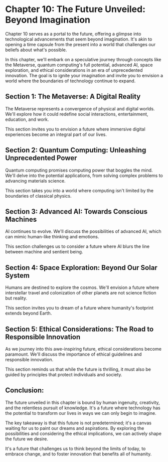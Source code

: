 # Chapter 10: The Future Unveiled: Beyond Imagination

Chapter 10 serves as a portal to the future, offering a glimpse into technological advancements that seem beyond imagination. It's akin to opening a time capsule from the present into a world that challenges our beliefs about what's possible.

In this chapter, we'll embark on a speculative journey through concepts like the Metaverse, quantum computing's full potential, advanced AI, space exploration, and ethical considerations in an era of unprecedented innovation. The goal is to ignite your imagination and invite you to envision a world where the boundaries of technology continue to expand.

## Section 1: The Metaverse: A Digital Reality
The Metaverse represents a convergence of physical and digital worlds. We'll explore how it could redefine social interactions, entertainment, education, and work.

This section invites you to envision a future where immersive digital experiences become an integral part of our lives.

## Section 2: Quantum Computing: Unleashing Unprecedented Power
Quantum computing promises computing power that boggles the mind. We'll delve into the potential applications, from solving complex problems to advancing materials science.

This section takes you into a world where computing isn't limited by the boundaries of classical physics.

## Section 3: Advanced AI: Towards Conscious Machines
AI continues to evolve. We'll discuss the possibilities of advanced AI, which can mimic human-like thinking and emotions.

This section challenges us to consider a future where AI blurs the line between machine and sentient being.

## Section 4: Space Exploration: Beyond Our Solar System
Humans are destined to explore the cosmos. We'll envision a future where interstellar travel and colonization of other planets are not science fiction but reality.

This section invites you to dream of a future where humanity's footprint extends beyond Earth.

## Section 5: Ethical Considerations: The Road to Responsible Innovation
As we journey into this awe-inspiring future, ethical considerations become paramount. We'll discuss the importance of ethical guidelines and responsible innovation.

This section reminds us that while the future is thrilling, it must also be guided by principles that protect individuals and society.

## Conclusion:
The future unveiled in this chapter is bound by human ingenuity, creativity, and the relentless pursuit of knowledge. It's a future where technology has the potential to transform our lives in ways we can only begin to imagine.

The key takeaway is that this future is not predetermined; it's a canvas waiting for us to paint our dreams and aspirations. By exploring the possibilities and considering the ethical implications, we can actively shape the future we desire.

It's a future that challenges us to think beyond the limits of today, to embrace change, and to foster innovation that benefits all of humanity.

